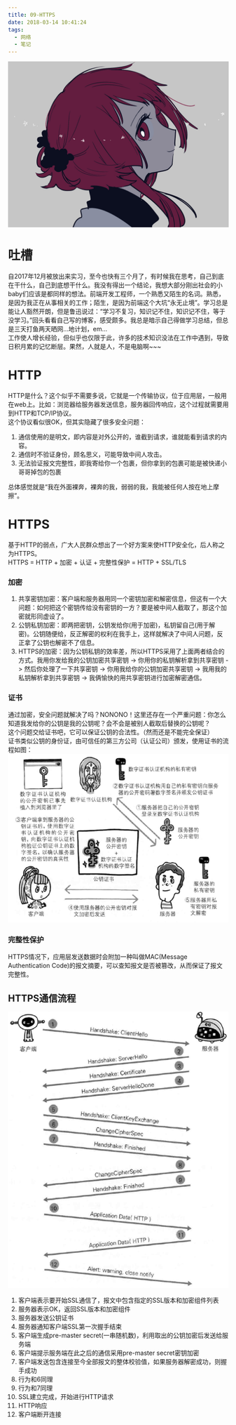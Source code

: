 ```yaml
---
title: 09-HTTPS
date: 2018-03-14 10:41:24
tags:
  - 网络
  - 笔记
---
```

<img src="/images/index/09.jpg" />
<!--more-->

# 吐槽
自2017年12月被放出来实习，至今也快有三个月了，有时候我在思考，自己到底在干什么，自己到底想干什么。我没有得出一个结论，我想大部分刚出社会的小baby们应该是都同样的想法。前端开发工程师，一个熟悉又陌生的名词。熟悉，是因为我正在从事相关的工作；陌生，是因为前端这个大坑“永无止境”。学习总是能让人豁然开朗，但是鲁迅说过：“学习不复习，知识记不住，知识记不住，等于没学习。”回头看看自己写的博客，感受颇多。我总是暗示自己得做学习总结，但总是三天打鱼两天晒网...地计划，em...  
工作使人增长经验，但似乎也仅限于此，许多的技术知识没法在工作中遇到，导致日积月累的记忆断层。果然，人就是人，不是电脑啊~~~  

# HTTP
HTTP是什么？这个似乎不需要多说，它就是一个传输协议，位于应用层，一般用在web上。比如：浏览器给服务器发送信息，服务器回传响应，这个过程就需要用到HTTP和TCP/IP协议。  
这个协议看似很OK，但其实隐藏了很多安全问题：

1. 通信使用的是明文，即内容是对外公开的，谁截到请求，谁就能看到请求的内容。
2. 通信时不验证身份，顾名思义，可能导致中间人攻击。
3. 无法验证报文完整性，即我寄给你一个包裹，但你拿到的包裹可能是被快递小哥哥掉包的包裹

总体感觉就是“我在外面裸奔，裸奔的我，弱弱的我，我能被任何人按在地上摩擦”。

# HTTPS
基于HTTP的弱点，广大人民群众想出了一个好方案来使HTTP安全化，后人称之为HTTPS。  
HTTPS = HTTP + 加密 + 认证 + 完整性保护 = HTTP + SSL/TLS  

### 加密
1. 共享密钥加密：客户端和服务器用同一个密钥加密和解密信息，但这有一个大问题：如何把这个密钥传给没有密钥的一方？要是被中间人截取了，那这个加密就形同虚设了。
2. 公钥私钥加密：即两把密钥，公钥发给你(用于加密)，私钥留自己(用于解密)。公钥随便给，反正解密的权利在我手上，这样就解决了中间人问题，反正拿了公钥也解密不了信息。
3. HTTPS的加密：因为公钥私钥的效率差，所以HTTPS采用了上面两者结合的方式。我用你发给我的公钥加密共享密钥 -> 你用你的私钥解析拿到共享密钥 -> 然后你处理了一下共享密钥 -> 你用我给你的公钥加密共享密钥 -> 我用我的私钥解析拿到共享密钥 -> 我俩愉快的用共享密钥进行加密解密通信。

### 证书
通过加密，安全问题就解决了吗？NONONO！这里还存在一个严重问题：你怎么知道我发给你的公钥是我的公钥呢？会不会是被别人截取后替换的公钥呢？  
这个问题交给证书吧，它可以保证公钥的合法性。（然而还是不能完全保证）  
证书类似公钥的身份证，由可信任的第三方公司（认证公司）颁发，使用证书的流程如图：
![数字证书](/images/数字证书.jpg)

### 完整性保护
HTTPS情况下，应用层发送数据时会附加一种叫做MAC(Message Authentication Code)的报文摘要，可以查知报文是否被篡改，从而保证了报文完整性。

## HTTPS通信流程
![HTPPS流程](/images/HTTPS流程.jpg)
1. 客户端表示要开始SSL通信了，报文中包含指定的SSL版本和加密组件列表
2. 服务器表示OK，返回SSL版本和加密组件
3. 服务器发送公钥证书
4. 服务器通知客户端SSL第一次握手结束
5. 客户端生成pre-master secret(一串随机数)，利用取出的公钥加密后发送给服务端
6. 客户端提示服务端在此之后的通信采用pre-master secret密钥加密
7. 客户端发送包含连接至今全部报文的整体校验值，如果服务器解密成功，则握手成功
8. 行为和6同理
9. 行为和7同理
10. SSL建立完成，开始进行HTTP请求
11. HTTP响应
12. 客户端断开连接